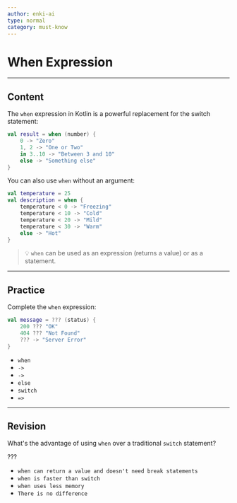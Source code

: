 ```yaml
---
author: enki-ai
type: normal
category: must-know
---
```


# When Expression

---
## Content

The `when` expression in Kotlin is a powerful replacement for the switch statement:

```kotlin
val result = when (number) {
    0 -> "Zero"
    1, 2 -> "One or Two"
    in 3..10 -> "Between 3 and 10"
    else -> "Something else"
}
```

You can also use `when` without an argument:

```kotlin
val temperature = 25
val description = when {
    temperature < 0 -> "Freezing"
    temperature < 10 -> "Cold"
    temperature < 20 -> "Mild"
    temperature < 30 -> "Warm"
    else -> "Hot"
}
```

> 💡 `when` can be used as an expression (returns a value) or as a statement.

---

## Practice

Complete the `when` expression:

```kotlin
val message = ??? (status) {
    200 ??? "OK"
    404 ??? "Not Found"
    ??? -> "Server Error"
}
```

- `when`
- `->`
- `->`
- `else`
- `switch`
- `=>`

---

## Revision

What's the advantage of using `when` over a traditional `switch` statement?

???

- `when can return a value and doesn't need break statements`
- `when is faster than switch`
- `when uses less memory`
- `There is no difference`
